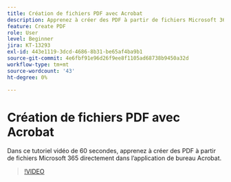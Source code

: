 ```yaml
---
title: Création de fichiers PDF avec Acrobat
description: Apprenez à créer des PDF à partir de fichiers Microsoft 365 directement dans l’application de bureau Acrobat
feature: Create PDF
role: User
level: Beginner
jira: KT-13293
exl-id: 443e1119-3dcd-4686-8b31-be65af4ba9b1
source-git-commit: 4e6fbf91e96d26f9ee8f1105ad68738b9450a32d
workflow-type: tm+mt
source-wordcount: '43'
ht-degree: 0%

---
```


# Création de fichiers PDF avec Acrobat

Dans ce tutoriel vidéo de 60 secondes, apprenez à créer des PDF à partir de fichiers Microsoft 365 directement dans l’application de bureau Acrobat.

>[!VIDEO](https://video.tv.adobe.com/v/342628?quality=12&learn=on&hidetitle=true)
